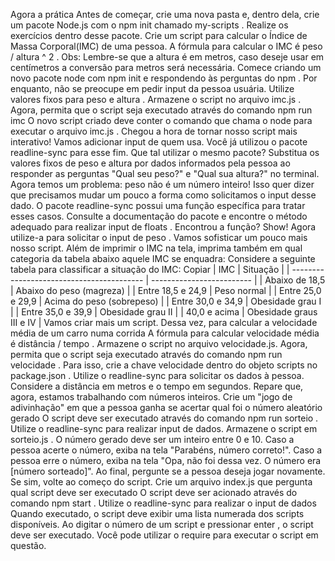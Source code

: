 Agora a prática
Antes de começar, crie uma nova pasta e, dentro dela, crie um pacote Node.js com o npm init chamado my-scripts . Realize os exercícios dentro desse pacote.
Crie um script para calcular o Índice de Massa Corporal(IMC) de uma pessoa.
A fórmula para calcular o IMC é peso / altura ^ 2 . Obs: Lembre-se que a altura é em metros, caso deseje usar em centímetros a conversão para metros será necessária.
Comece criando um novo pacote node com npm init e respondendo às perguntas do npm .
Por enquanto, não se preocupe em pedir input da pessoa usuária. Utilize valores fixos para peso e altura .
Armazene o script no arquivo imc.js .
Agora, permita que o script seja executado através do comando npm run imc
O novo script criado deve conter o comando que chama o node para executar o arquivo imc.js .
Chegou a hora de tornar nosso script mais interativo! Vamos adicionar input de quem usa.
Você já utilizou o pacote readline-sync para esse fim. Que tal utilizar o mesmo pacote?
Substitua os valores fixos de peso e altura por dados informados pela pessoa ao responder as perguntas "Qual seu peso?" e "Qual sua altura?" no terminal.
Agora temos um problema: peso não é um número inteiro! Isso quer dizer que precisamos mudar um pouco a forma como solicitamos o input desse dado.
O pacote readline-sync possui uma função específica para tratar esses casos. Consulte a documentação do pacote e encontre o método adequado para realizar input de floats .
Encontrou a função? Show! Agora utilize-a para solicitar o input de peso .
Vamos sofisticar um pouco mais nosso script. Além de imprimir o IMC na tela, imprima também em qual categoria da tabela abaixo aquele IMC se enquadra:
Considere a seguinte tabela para classificar a situação do IMC:
Copiar
| IMC                                       | Situação                  |
| ----------------------------------------- | ------------------------- |
| Abaixo de 18,5                            | Abaixo do peso (magreza)  |
| Entre 18,5 e 24,9                         | Peso normal               |
| Entre 25,0 e 29,9                         | Acima do peso (sobrepeso) |
| Entre 30,0 e 34,9                         | Obesidade grau I          |
| Entre 35,0 e 39,9                         | Obesidade grau II         |
| 40,0 e acima                              | Obesidade graus III e IV  |
Vamos criar mais um script. Dessa vez, para calcular a velocidade média de um carro numa corrida
A fórmula para calcular velocidade média é distância / tempo .
Armazene o script no arquivo velocidade.js.
Agora, permita que o script seja executado através do comando npm run velocidade . Para isso, crie a chave velocidade dentro do objeto scripts no package.json .
Utilize o readline-sync para solicitar os dados à pessoa.
Considere a distância em metros e o tempo em segundos. Repare que, agora, estamos trabalhando com números inteiros.
Crie um "jogo de adivinhação" em que a pessoa ganha se acertar qual foi o número aleatório gerado
O script deve ser executado através do comando npm run sorteio .
Utilize o readline-sync para realizar input de dados.
Armazene o script em sorteio.js .
O número gerado deve ser um inteiro entre 0 e 10.
Caso a pessoa acerte o número, exiba na tela "Parabéns, número correto!".
Caso a pessoa erre o número, exiba na tela "Opa, não foi dessa vez. O número era [número sorteado]".
Ao final, pergunte se a pessoa deseja jogar novamente. Se sim, volte ao começo do script.
Crie um arquivo index.js que pergunta qual script deve ser executado
O script deve ser acionado através do comando npm start .
Utilize o readline-sync para realizar o input de dados
Quando executado, o script deve exibir uma lista numerada dos scripts disponíveis.
Ao digitar o número de um script e pressionar enter , o script deve ser executado.
Você pode utilizar o require para executar o script em questão.
